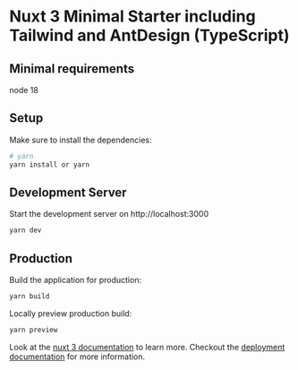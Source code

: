 # Nuxt 3 Minimal Starter including Tailwind and AntDesign (TypeScript)

## Minimal requirements
node 18

## Setup

Make sure to install the dependencies:

```bash
# yarn
yarn install or yarn
```

## Development Server

Start the development server on http://localhost:3000

```bash
yarn dev
```

## Production

Build the application for production:

```bash
yarn build
```

Locally preview production build:

```bash
yarn preview
```

Look at the [nuxt 3 documentation](https://v3.nuxtjs.org) to learn more.
Checkout the [deployment documentation](https://v3.nuxtjs.org/guide/deploy/presets) for more information.
